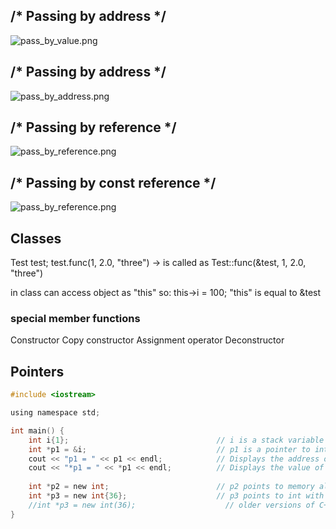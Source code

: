 ## /* Passing by address */
![pass_by_value.png](https://krzysztofbrzozowski.com/media/2024/01/31/pass_by_value.png)

## /* Passing by address */
![pass_by_address.png](https://krzysztofbrzozowski.com/media/2024/01/31/pass_by_address.png)

## /* Passing by reference */
![pass_by_reference.png](https://krzysztofbrzozowski.com/media/2024/01/31/pas_by_reference.png)

## /* Passing by const reference */
![pass_by_reference.png](https://krzysztofbrzozowski.com/media/2024/01/31/pass_by_const_reference.png)


## Classes
Test test;
test.func(1, 2.0, "three") -> is called as Test::func(&test, 1, 2.0, "three")

in class can access object as "this" so:
this->i = 100;
"this" is equal to &test

### special member functions
Constructor
Copy constructor
Assignment operator 
Deconstructor

## Pointers

```C
#include <iostream>

using namespace std;

int main() {
	int i{1};                                 // i is a stack variable
	int *p1 = &i;                             // p1 is a pointer to int. Its value is the address of i
	cout << "p1 = " << p1 << endl;            // Displays the address of i
	cout << "*p1 = " << *p1 << endl;          // Displays the value of i
	
	int *p2 = new int;                        // p2 points to memory allocated from the heap
	int *p3 = new int{36};                    // p3 points to int with initial value 36 (C++11)
	//int *p3 = new int(36);                    // older versions of C++
}
```

